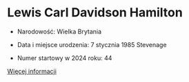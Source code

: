 # Lewis Carl Davidson Hamilton

+ Narodowość: Wielka Brytania

+ Data i miejsce urodzenia: 7 stycznia 1985 Stevenage

+ Numer startowy w 2024 roku: 44

[Więcej informacji](https://pl.wikipedia.org/wiki/Lewis_Hamilton)

